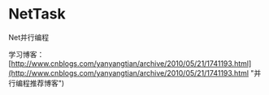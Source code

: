 # NetTask
Net并行编程

学习博客：
[http://www.cnblogs.com/yanyangtian/archive/2010/05/21/1741193.html](http://www.cnblogs.com/yanyangtian/archive/2010/05/21/1741193.html "并行编程推荐博客")